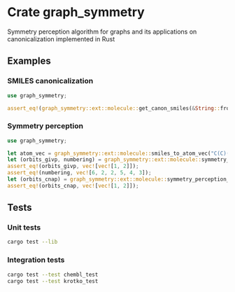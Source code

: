 # Crate graph_symmetry
Symmetry perception algorithm for graphs and its applications on canonicalization implemented in Rust

## Examples 

### SMILES canonicalization 
```rust 
use graph_symmetry;

assert_eq!(graph_symmetry::ext::molecule::get_canon_smiles(&String::from("c1ccccc1CN")), "NCc1ccccc1".to_string());
```

### Symmetry perception
```rust
use graph_symmetry;

let atom_vec = graph_symmetry::ext::molecule::smiles_to_atom_vec("C(C)(C)CCN");
let (orbits_givp, numbering) = graph_symmetry::ext::molecule::symmetry_perception_givp(&atom_vec);
assert_eq!(orbits_givp, vec![vec![1, 2]]);
assert_eq!(numbering, vec![6, 2, 2, 5, 4, 3]);
let (orbits_cnap) = graph_symmetry::ext::molecule::symmetry_perception_cnap(&atom_vec, &orbits_givp, &numbering);
assert_eq!(orbits_cnap, vec![vec![1, 2]]);
``` 

## Tests

### Unit tests
```sh
cargo test --lib
```

### Integration tests 
```sh
cargo test --test chembl_test
cargo test --test krotko_test
```